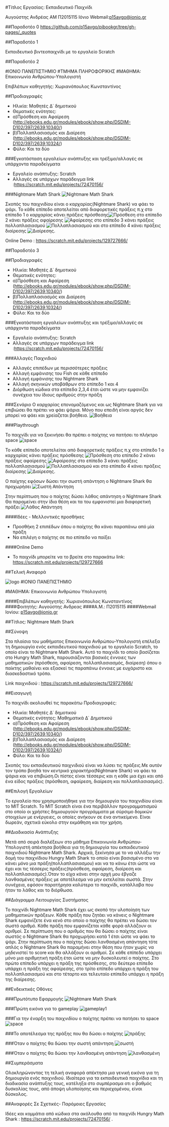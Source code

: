#Τίτλος Εργασίας: Εκπαιδευτικό Παιχνίδι

Αυγούστης Ανδρέας
ΑΜ Π2015115
Ιόνιο Webmail:p15avgo@ionio.gr

##Παραδοτέο 0
https://github.com/p15avgo/pibookgr/tree/gh-pages/_quotes

##Παραδοτέο 1

Εκπαιδευτικό βιντεοπαιχνίδι με το εργαλείο Scratch

##Παραδοτέο 2

#ΙΟΝΙΟ ΠΑΝΕΠΙΣΤΗΜΙΟ 
#ΤΜΗΜΑ  ΠΛΗΡΟΦΟΡΙΚΗΣ 
#ΜΑΘΗΜΑ: Επικοινωνία  Ανθρώπου-Υπολογιστή 
 
Επιβλέπων καθηγητής: Χωριανόπουλος Κωνσταντίνος

##Προδιαγραφές

* Ηλικία: Μαθητές Δ΄ δημοτικού
* Θεματικές ενότητες: 
* α)Πρόσθεση και Αφαίρεση (http://ebooks.edu.gr/modules/ebook/show.php/DSDIM-D102/397/2639,10340/)
* β)Πολλαπλασιασμός και Διαίρεση (http://ebooks.edu.gr/modules/ebook/show.php/DSDIM-D102/397/2639,10324/)
* Φύλο: Και τα δύο


###Εγκατάσταση εργαλείων ανάπτυξης και τρέξιμο/αλλαγές σε υπάρχοντα παραδείγματα

* Εργαλείο ανάπτυξης: Scratch
* Αλλαγές σε υπάρχων παράδειγμα link :https://scratch.mit.edu/projects/72470156/

###Nightmare Math Shark
![Nightmare Math Shark](Screenshot5.png)

Σκοπός του παιχνιδίου είναι ο καρχαρίας(Nightmare Shark) να φάει το ψάρι.
Το κάθε επίπεδο αποτελείται από διαφορετικές πράξεις π.χ στο επίπεδο 1 ο καρχαρίας κάνει πράξεις πρόσθεσης![Πρόσθεση](Screenshot1.png)
στο επίπεδο 2 κάνει πράξεις αφαίρεσης
![Αφαίρεσης](Screenshot2.png) 
στο επίπεδο 3 κάνει πράξεις πολλαπλασιασμού
![Πολλαπλασιασμού](Screenshot3.png) 
και στο επίπεδο 4 κάνει πράξεις διαίρεσης
![Διαίρεσης](Screenshot4.png).

Online Demo : https://scratch.mit.edu/projects/129727666/

##Παραδοτέο 3

##Προδιαγραφές

* Ηλικία: Μαθητές Δ΄ δημοτικού
* Θεματικές ενότητες: 
* α)Πρόσθεση και Αφαίρεση (http://ebooks.edu.gr/modules/ebook/show.php/DSDIM-D102/397/2639,10340/)
* β)Πολλαπλασιασμός και Διαίρεση (http://ebooks.edu.gr/modules/ebook/show.php/DSDIM-D102/397/2639,10324/)
* Φύλο: Και τα δύο


###Εγκατάσταση εργαλείων ανάπτυξης και τρέξιμο/αλλαγές σε υπάρχοντα παραδείγματα

* Εργαλείο ανάπτυξης: Scratch
* Αλλαγές σε υπάρχων παράδειγμα link :https://scratch.mit.edu/projects/72470156/

###Αλλαγές Παιχνιδιού

* Αλλαγές επιπέδων με περισσότερες πράξεις
* Αλλαγή εμφάνισης του Fish σε κάθε επίπεδο
* Αλλαγή εμφάνισης του Nightmare Shark 
* Αλλαγή σκηνικών υποβάθρων στο επίπεδο 1 και 4
* Διόρθωση κώδικα στα επίπεδα 2,3,4 έτσι ώστε να μην εμφανίζει συνέχεια του ίδιους αριθμούς στην πράξη

###Σενάριο
Ο καρχαρίας επονομαζόμενος και ως Nightmare Shark για να επιβιώσει θα πρέπει να φάει ψάρια.
Μόνο που επειδή είναι αργός δεν μπορεί να φάει και χρείαζεται βοήθεια.
![Βοήθεια](Screensho8.png)

###Playthrough

Το παιχνίδι για να ξεκινήσει θα πρέπει ο παίχτης να πατήσει το πλήκτρο space
![space](Screensho1.png)

Το κάθε επίπεδο αποτελείται από διαφορετικές πράξεις π.χ στο επίπεδο 1 ο καρχαρίας κάνει πράξεις πρόσθεσης
![Πρόσθεση](Screensho2.png)
στο επίπεδο 2 κάνει πράξεις αφαίρεσης
![Αφαίρεσης](Screensho5.png) 
στο επίπεδο 3 κάνει πράξεις πολλαπλασιασμού
![Πολλαπλασιασμού](Screensho6.png) 
και στο επίπεδο 4 κάνει πράξεις διαίρεσης
![Διαίρεσης](Screensho7.png).

Ο παίχτης εφόσων δώσει την σωστή απάντηση ο Nightmare Shark θα προχωρήσει
![Σωστή Απάντηση](Screensho3.png)

Στην περίπτωση που ο παίχτης δώσει λάθος απάντηση ο Nightmare Shark Θα παραμείνει στην ίδια θέση και τα του εμφανιστεί μια διαφορετική
πράξει
![Λάθος Απάντηση](Screensho4.png)

####Ιδέες - Mελλοντικές προσθήκες

* Προσθήκη 2 επιπέδων όπου ο παίχτης θα κάνει παραπάνω από μία πράξη
* Να επιλέγη ο παίχτης σε πιο επίπεδο να παίξει

####Online Demo

* Το παιχνίδι μπορείτε να το βρείτε στο παρακάτω link:
  https://scratch.mit.edu/projects/129727666
  

##Tελική Αναφορά

![logo](Ionio_logo.png)
#ΙΟΝΙΟ ΠΑΝΕΠΙΣΤΗΜΙΟ

#ΜΑΘΗΜΑ: Επικοινωνία Ανθρώπου Υπολογιστή

####Επιβλέπων καθηγητής: Χωριανόπουλος Κωνσταντίνος
####Φοιτητής: Αυγούστης Ανδρεας
####Α.Μ.: Π2015115
####Webmail Ιονίου: p15avgo@ionio.gr


##Τίτλος: Nightmare Math Shark

##Σύνοψη

  Στα πλαίσια του μαθήματος Επικοινωνία Ανθρώπου-Υπολογιστή επέλεξα τη δημιουργία ενός εκπαιδευτικού παιχνιδιού με το εργαλείο Scratch, το οποίο είναι το Nightmare Math Shark. Αυτό το παιχνίδι το οποίο βασίζεται στο Hungry Math Shark, παρουσιάζονται βασικές έννοιες των μαθηματικών (πρόσθεση, αφαίρεση, πολλαπλασιασμός, διαίρεση) όπου ο παίκτης μαθαίνει και εξασκεί τις παραπάνω έννοιες με ευχάριστο και διασκεδαστικό τρόπο.
  
Link παιχνιδιού : https://scratch.mit.edu/projects/129727666/

##Εισαγωγή

Το παιχνίδι ακολουθεί τις παρακάτω Προδιαγραφές:

* Ηλικία: Μαθητές Δ΄ δημοτικού
* Θεματικές ενότητες: Μαθηματικά Δ΄ Δημοτικού 
 * α)Πρόσθεση και Αφαίρεση (http://ebooks.edu.gr/modules/ebook/show.php/DSDIM-D102/397/2639,10340/)
 * β)Πολλαπλασιασμός και Διαίρεση (http://ebooks.edu.gr/modules/ebook/show.php/DSDIM-D102/397/2639,10324/)
* Φύλο: Και τα δύο

Σκοπός του εκπαιδευτικού παιχνιδιού είναι να λύσει τις πράξεις.Με αυτόν τον τρόπο βοηθά τον κεντρικό χαρακτήρα(Nightmare Shark) να φάει τα ψάρια και να επιβιώση.Οι πίστες είναι τέσσερις και η κάθε μια έχει και από ένα είδος πράξεις (πρόσθεση, αφαίρεση, διαίρεση και πολλαπλασιασμός).

##Επιλογή Εργαλείων

 Το εργαλείο που χρησιμοποιήθηκε για την δημιουργία του παιχνιδίου είναι το MIT Scratch. Το MIT Scratch είναι ένα περιβάλλον προγραμματισμού στο οποίο οι χρήστες δημιουργούν προγράμματα με σύρσιμο δομικών στοιχείων με ενέργειες, οι οποίες ανήκουν σε ένα αντικείμενο. Είναι δωρεάν, σχετικά εύκολο στην εκμάθηση και την χρήση.

##Διαδικασία Ανάπτυξης

 Μετά από σειρά διαλέξεων στο μάθημα Επικοινωνία Ανθρώπου-Υπολογιστή απέκτησα βοήθεια για τη δημιουργία του εκπαιδευτικού παιχνιδιού Nightmare Math Shark. Αρχικά, ξεκίνησα με το να αλλάξω την δομή του παιχνίδιου Hungry Math Shark το οποίο είναι βασισμένο στο να κάνει μόνο μια πράξη(πολλαπλασιασμου) και να το κάνω έτσι ώστε να έχει και τις τέσσερις πράξεις(πρόσθεση, αφαίρεση, διαίρεση και πολλαπλασιασμός).Όταν το είχα κάνει στην αρχή μου έβγαζε λανθασμένες πράξεις με αποτέλεσμα να μην εκτελείται σωστά. Στην συνέχεια, εφόσον παρατήρησα καλύτερα το παιχνίδι, κατάλλαβα που ήταν το λάθος και το διόρθωσα.

##Διάγραμμα Λειτουργίας Συστήματος

 Το παιχνίδι Nightmare Math Shark έχει ως σκοπό την υλοποίηση των μαθηματικών πράξεων. Κάθε πράξη που ζητάει να κάνεις ο Nightmare Shark εμφανίζετε ένα κενό στο οποίο ο παίχτης θα πρέπει να δώσει τον σωστό αριθμό. Κάθε πράξη που εμφανίζεται κάθε φορά αλλάζουν οι αριθμοί. Σε περίπτωση που ο αριθμός που θα δώσει ο παίχτης είναι σωστός ο Nightmare Shark θα προχωρήσει κατά 1 έτσι ώστε να φάει το ψάρι. Στην περίπτωση που ο παίχτης δώσει λανθασμένη απάντηση τότε απλός ο Nightmare Shark θα παραμήνει στην θέση που ήταν χωρίς να μηδενιστεί το score και θα αλλάξουν οι αριθμοί. Σε κάθε επίπεδο υπάρχει μόνο μια αριθμητική πράξη έτσι ώστε να μην δυσκολευτεί ο παίχτης. Στο πρώτο επίπεδο υπάρχει η πράξη της πρόσθεσης, στο δεύτερο επίπεδο υπάρχει η πράξη της αφαίρεσης, στο τρίτο επίπεδο υπάρχει η πράξη του πολλαπλασιασμού και στο τέταρτο και τελευταίο επίπεδο υπάρχει η πράξη της διαίρεσης.
 
##Ενδεικτικές Οθόνες

###Πρωτότυπο Εφαρμογής
![Nightmare Math Shark](Screenshott1.png)

###Πρώτη εικόνα για το gameplay
![gameplay1](Screenshott2.png)

###Για την έναρξη του παιχνιδίου ο παίχτης πρέπει να πατήσει το space
![space](Screenshott3.png)

###Το αποτέλεσμα της πράξης που θα δώσει ο παίχτης
![πράξης](Screenshott4.png)

###Όταν ο παίχτης θα δώσει την σωστή απάντηση
![σωστή](Screenshott5.png)

###Όταν ο παίχτης θα δώσει την λανθασμένη απάντηση
![λανθασμένη](Screenshott6.png)


##Συμπεράσματα

  Ολοκληρώνοντας τη τελική αναφορά απέκτησα μια γενική εικόνα για τη δημιουργία ενός παιχνιδιού. Ιδιαίτερα για τα εκπαιδευτικά παιχνίδια και τη διαδικασία ανάπτυξης τους, κατέληξα στο συμπέρασμα οτι ο βαθμός δυσκολίας τους, από άποψη υλοποίησης και περιεχομένου, είναι δύσκολος.

##Αναφορές Σε Σχετικές- Παρόμοιες Εργασίες

 Ιδέες και κομμάτια από κώδικα στα ακόλουθα από τα παιχνίδι Hungry Math Shark : https://scratch.mit.edu/projects/72470156/ .
